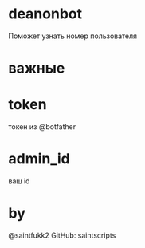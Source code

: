 # deanonbot
Поможет узнать номер пользователя
# важные
# token
токен из @botfather
# admin_id
ваш id
# by
@saintfukk2 GitHub: saintscripts
